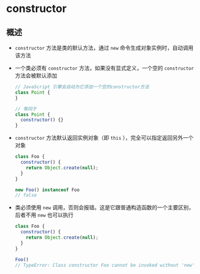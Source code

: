 # constructor

## 概述

+ `constructor` 方法是类的默认方法，通过 `new` 命令生成对象实例时，自动调用该方法

+ 一个类必须有 `constructor` 方法，如果没有显式定义，一个空的 `constructor` 方法会被默认添加

  ```js
  // JavaScript 引擎会自动为它添加一个空的constructor方法
  class Point {
  }

  // 等同于
  class Point {
    constructor() {}
  }
  ```

+ `constructor` 方法默认返回实例对象（即 `this` ），完全可以指定返回另外一个对象

  ```js
  class Foo {
    constructor() {
      return Object.create(null);
    }
  }

  new Foo() instanceof Foo
  // false
  ```

+ 类必须使用 `new` 调用，否则会报错。这是它跟普通构造函数的一个主要区别，后者不用 `new` 也可以执行

  ```js
  class Foo {
    constructor() {
      return Object.create(null);
    }
  }

  Foo()
  // TypeError: Class constructor Foo cannot be invoked without 'new'
  ```
